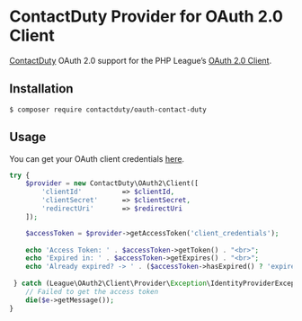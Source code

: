 # ContactDuty Provider for OAuth 2.0 Client
[ContactDuty](https://contactduty.com/) OAuth 2.0 support for the PHP League’s [OAuth 2.0 Client](https://github.com/thephpleague/oauth2-client).

## Installation

```
$ composer require contactduty/oauth-contact-duty
```
## Usage

You can get your OAuth client credentials [here](https://contactduty.com/home/api-clients).

```php
try {
    $provider = new ContactDuty\OAuth2\Client([
        'clientId'          => $clientId,
        'clientSecret'      => $clientSecret,
        'redirectUri'       => $redirectUri
    ]);

    $accessToken = $provider->getAccessToken('client_credentials');
    
    echo 'Access Token: ' . $accessToken->getToken() . "<br>";
    echo 'Expired in: ' . $accessToken->getExpires() . "<br>";
    echo 'Already expired? -> ' . ($accessToken->hasExpired() ? 'expired' : 'not expired') . "<br>";
    
 } catch (League\OAuth2\Client\Provider\Exception\IdentityProviderException $e) {
    // Failed to get the access token
    die($e->getMessage());
}
```
